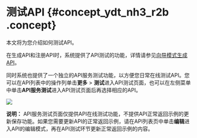 # 测试API {#concept_ydt_nh3_r2b .concept}

本文将为您介绍如何测试API。

在生成API和注册API时，系统提供了API测试的功能，详情请参见[向导模式生成API](intl.zh-CN/使用指南/数据服务/生成API/向导模式生成API.md#)。

同时系统也提供了一个独立的API服务测试功能，以方便您日常在线测试API。您可以在API列表中的操作列单击**更多** \> **测试**进入API测试页面，也可以在左侧菜单中单击**API服务测试**进入API测试页面后再选择相应的API。

![](http://static-aliyun-doc.oss-cn-hangzhou.aliyuncs.com/assets/img/16410/15368069858810_zh-CN.png)

**说明：** API服务测试页面仅提供API在线测试功能，不提供API正常返回示例的更新保存功能。如果您需要更新API的正常返回示例，请在API列表页中单击**编辑**进入API的编辑模式，再在API测试环节更新正常返回示例的内容。

